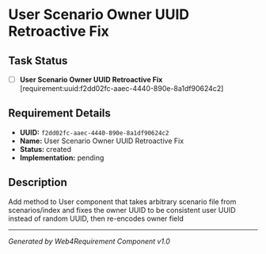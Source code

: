 # User Scenario Owner UUID Retroactive Fix

## Task Status
- [ ] **User Scenario Owner UUID Retroactive Fix** [requirement:uuid:f2dd02fc-aaec-4440-890e-8a1df90624c2]

## Requirement Details

- **UUID:** `f2dd02fc-aaec-4440-890e-8a1df90624c2`
- **Name:** User Scenario Owner UUID Retroactive Fix
- **Status:** created
- **Implementation:** pending

## Description

Add method to User component that takes arbitrary scenario file from scenarios/index and fixes the owner UUID to be consistent user UUID instead of random UUID, then re-encodes owner field

---

*Generated by Web4Requirement Component v1.0*